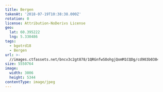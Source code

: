 ```yaml
---
title: Bergen
takenAt: '2018-07-19T10:38:38.000Z'
rotation: 0
license: Attribution-NoDerivs License
geo:
  lat: 60.395222
  lng: 5.330486
tags:
  - bgotrd18
  - Bergen
url: >-
  //images.ctfassets.net/bncv3c2gt878/1QRGnfwSOohgjQomM1CQDg/cd903b03845ebb7315ea68957b066bdf/bergen_42051176940_o
size: 5550764
image:
  width: 3006
  height: 5344
contentType: image/jpeg
---
```


